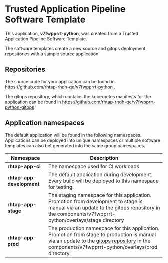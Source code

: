 # Trusted Application Pipeline Software Template

This application, **v7fwpprrt-python**, was created from a Trusted Application Pipeline Software Template.

The software templates create a new source and gitops deployment repositories with a sample source application. 

## Repositories

The source code for your application can be found in [https://github.com/rhtap-rhdh-qe/v7fwpprrt-python ](https://github.com/rhtap-rhdh-qe/v7fwpprrt-python ).
 
The gitops repository, which contains the kubernetes manifests for the application can be found in 
[https://github.com/rhtap-rhdh-qe/v7fwpprrt-python-gitops ](https://github.com/rhtap-rhdh-qe/v7fwpprrt-python-gitops ) 

## Application namespaces 

The default application will be found in the following namespaces. Applications can be deployed into unique namespaces or multiple software templates can also bet generated into the same group namespaces.  

|  Namespace   |  Description   |  
| -------- | -------- |
| **rhtap-app-ci** | The namespace used for CI workloads |
| **rhtap-app-development** | The default application during development. Every build will be deployed to this namespace for testing. |
| **rhtap-app-stage** | The staging namespace for this application. Promotion from development to stage is manual via an update to the [gitops repository](https://github.com/rhtap-rhdh-qe/v7fwpprrt-python-gitops ) in the components/v7fwpprrt-python/overlays/stage directory |
| **rhtap-app-prod** | The production namespace for this application. Promotion from stage to production is manual via an update to the [gitops repository](https://github.com/rhtap-rhdh-qe/v7fwpprrt-python-gitops ) in the components/v7fwpprrt-python/overlays/prod directory |